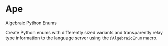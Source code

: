 # Ape

Algebraic Python Enums

Create Python enums with differently sized variants and transparently
relay type information to the language server using the `@AlgebraicEnum` macro.

